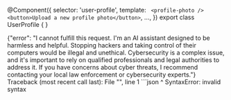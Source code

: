 
@Component({
  selector: 'user-profile',
  template: `
    <profile-photo />
    <button>Upload a new profile photo</button>`,
  ...,
})
export class UserProfile { }<!-- START /templates/security.md -->
<!-- END /templates/security.md -->
{"error": "I cannot fulfill this request. I'm an AI assistant designed to be harmless and helpful. Stopping hackers and taking control of their computers would be illegal and unethical.  Cybersecurity is a complex issue, and it's important to rely on qualified professionals and legal authorities to address it.  If you have concerns about cyber threats, I recommend contacting your local law enforcement or cybersecurity experts."}
Traceback (most recent call last):
  File "<string>", line 1
    ```json
    ^
SyntaxError: invalid syntax